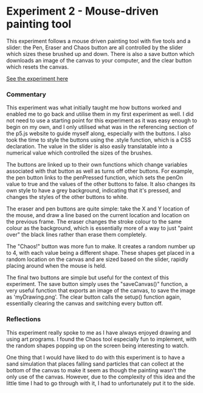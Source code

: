 # Experiment 2 - Mouse-driven painting tool
This experiment follows a mouse driven painting tool with five tools and a slider: the Pen, Eraser and Chaos button are all controlled by the slider which sizes these brushed up and down. There is also a save button which downloads an image of the canvas to your computer, and the clear button which resets the canvas.

[See the experiment here](/Art_Page_2025/index.html)

### Commentary
This experiment was what initially taught me how buttons worked and enabled me to go back and utilise them in my first experiment as well. I did not need to use a starting point for this experiment as it was easy enough to begin on my own, and I only utilised what was in the referencing section of the p5.js website to guide myself along, especially with the buttons. I also took the time to style the buttons using the .style function, which is a CSS declaration. The value in the slider is also easily translatable into a numerical value which controlled the sizes of the brushes.

The buttons are linked up to their own functions which change variables associated with that button as well as turns off other buttons. For example, the pen button links to the penPressed function, which sets the penOn value to true and the values of the other buttons to false. It also changes its own style to have a grey background, indicating that it's pressed, and changes the styles of the other buttons to white.

The eraser and pen buttons are quite simple: take the X and Y location of the mouse, and draw a line based on the current location and location on the previous frame. The eraser changes the stroke colour to the same colour as the background, which is essentially more of a way to just "paint over" the black lines rather than erase them completely.

The "Chaos!" button was more fun to make. It creates a random number up to 4, with each value being a different shape. These shapes get placed in a random location on the canvas and are sized based on the slider, rapidly placing around when the mouse is held.

The final two buttons are simple but useful for the context of this experiment. The save button simply uses the "saveCanvas()" function, a very useful function that exports an image of the canvas, to save the image as 'myDrawing.png'. The clear button calls the setup() function again, essentially clearing the canvas and switching every button off.

### Reflections
This experiment really spoke to me as I have always enjoyed drawing and using art programs. I found the Chaos tool especially fun to implement, with the random shapes popping up on the screen being interesting to watch.

One thing that I would have liked to do with this experiment is to have a sand simulation that places falling sand particles that can collect at the bottom of the canvas to make it seem as though the painting wasn't the only use of the canvas. However, due to the complexity of this idea and the little time I had to go through with it, I had to unfortunately put it to the side.
